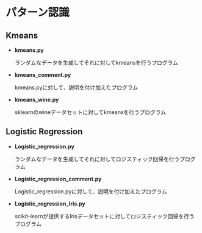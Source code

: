 # パターン認識

## Kmeans
- **kmeans.py**

    ランダムなデータを生成してそれに対してkmeansを行うプログラム
- **kmeans_comment.py**

    kmeans.pyに対して、説明を付け加えたプログラム
- **kmeans_wine.py**

    sklearnのwineデータセットに対してkmeansを行うプログラム

## Logistic Regression
- **Logistic_regression.py**

    ランダムなデータを生成してそれに対してロジスティック回帰を行うプログラム

- **Logistic_regression_comment.py**

    Logistic_regression.pyに対して、説明を付け加えたプログラム

- **Logistic_regression_Iris.py**

    scikit-learnが提供するIrisデータセットに対してロジスティック回帰を行うプログラム